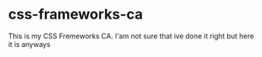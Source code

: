 # css-frameworks-ca
This is my CSS Fremeworks CA. I'am not sure that ive done it right but here it is anyways
